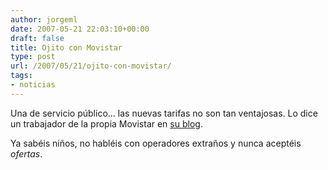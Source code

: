 ```yaml
---
author: jorgeml
date: 2007-05-21 22:03:10+00:00
draft: false
title: Ojito con Movistar
type: post
url: /2007/05/21/ojito-con-movistar/
tags:
- noticias
---
```


Una de servicio público... las nuevas tarifas no son tan ventajosas. Lo dice un trabajador de la propia Movistar en [su blog](http://www.movilonia.com/wordpress/index.php/2007/05/21/nuevos-contratos-movistar-son-timo/).

Ya sabéis niños, no habléis con operadores extraños y nunca aceptéis _ofertas_.
